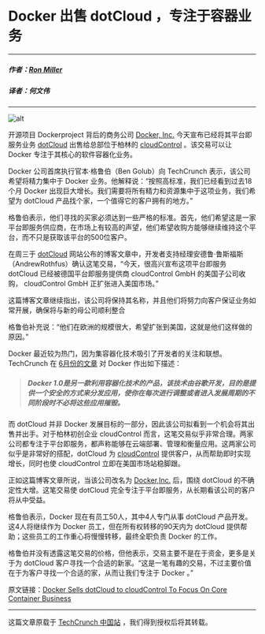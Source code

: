 # Docker 出售 dotCloud ，专注于容器业务

---

##### 作者：[Ron Miller](http://techcrunch.cn/author/ron-miller/)

##### 译者：何文伟

--- 

![alt](http://resource.docker.cn/docker-sells-dotclouds.jpg)

开源项目 Dockerproject 背后的商务公司 [Docker, Inc.](http://www.docker.com/) 今天宣布已经将其平台即服务业务 [dotCloud](https://www.dotcloud.com/) 出售给总部位于柏林的 [cloudControl](https://www.cloudcontrol.com/) 。该交易可以让 Docker 专注于其核心的软件容器化业务。

Docker 公司首席执行官本·格鲁伯（Ben Golub）向 TechCrunch 表示，该公司希望将精力集中于 Docker 业务。他解释说：“按照高标准，我们已经看到过去18个月 Docker 出现巨大增长。我们需要将所有精力和资源集中于这项业务，我们希望为 dotCloud 产品找个家，一个值得它的客户拥有的地方。”

格鲁伯表示，他们寻找的买家必须达到一些严格的标准。首先，他们希望这是一家平台即服务供应商，在市场上有较高的声望，他们希望收购方能够继续维持这个平台，而不只是获取该平台的500位客户。

在周三于 [dotCloud](http://www.crunchbase.com/organization/dotcloud) 网站公布的博客文章中，开发者支持经理安德鲁·鲁斯福斯（AndrewRothfus）确认这笔交易，“今天，很高兴宣布这项平台即服务 dotCloud 已经被德国平台即服务提供商 cloudControl GmbH 的美国子公司收购， cloudControl GmbH 正扩张进入美国市场。”

这篇博客文章继续指出，该公司将保持其名称，并且他们将努力向客户保证业务如常开展，确保将与新的母公司顺利整合

格鲁伯补充说：“他们在欧洲的规模很大，希望扩张到美国，这就是他们这样做的原因。”

Docker 最近较为热门，因为集容器化技术吸引了开发者的关注和联想。TechCrunch 在 [6月份的文章](http://techcrunch.com/2014/06/09/docker-inc-launches-release-1-0-docker-hub-at-dockercon14/) 对 Docker 作出如下描述：

> ##### Docker 1.0是另一款利用容器化技术的产品，该技术由谷歌开发，目的是提供一个安全的方式来分发应用，使你在每次进行调整或者进入发展周期的不同阶段时不必将这些应用摧毁。

而 dotCloud 并非 Docker 发展目标的一部分，因此该公司拟看到一个机会将其出售并出手。对于柏林初创企业 cloudControl 而言，这笔交易似乎非常合理。两家公司都专注于平台即服务，都声称能够在云端部署、管理和衡量应用。这两家公司似乎是非常好的搭配，dotCloud 为 [cloudControl](http://www.crunchbase.com/organization/cloudcontrol) 提供客户，从而帮助即时实现增长，同时也使 cloudControl 立即在美国市场站稳脚跟。

正如这篇博客文章所说，当该公司改名为 [Docker,Inc.](http://www.crunchbase.com/organization/docker) 后，围绕 dotCloud 的不确定性大增。这笔交易使 dotCloud 完全专注于平台即服务，从长期看该公司的客户将从中受益。

格鲁伯表示，Docker 现在有员工50人，其中4人专门从事 dotCloud 产品开发。这4人将继续作为 Docker 员工，但在所有权转移的90天内为 dotCloud 提供帮助；这些员工的工作重心将慢慢转移，最终全职负责 Docker 的工作。

格鲁伯并没有透露这笔交易的价格，但他表示，交易主要不是在于资金，更多是关于为 dotCloud 客户寻找一个合适的新家。“这是一笔有趣的交易，不过主要价值在于为客户寻找一个合适的家，从而让我们专注于 Docker 。”

原文链接：[Docker Sells dotCloud to cloudControl To Focus On Core Container Business](http://techcrunch.com/2014/08/04/docker-sells-dotcloud-to-cloudcontrol-to-focus-on-core-container-business/?ncid=rss)

---

这篇文章原载于 [TechCrunch 中国站](http://techcrunch.cn/) ，我们得到授权后将其转载。

